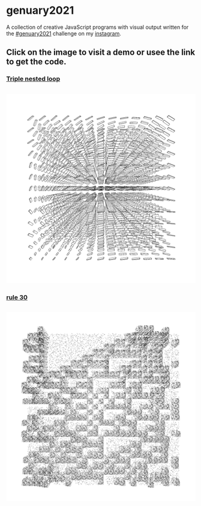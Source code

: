 # genuary2021
A collection of creative JavaScript programs with visual output written for the [#genuary2021](https://genuary2021.github.io/) challenge on my [instagram](https://www.instagram.com/_matthiasjaeger/).

## Click on the image to visit a demo or usee the link to get the code.

### [Triple nested loop](https://github.com/matthias-jaeger-net/genuary2021/tree/main/genuary-1)
[![img](images/gen1.jpg)](genuary-1)
---
### [rule 30](https://github.com/matthias-jaeger-net/genuary2021/tree/main/genuary-2)
[![img](images/gen2.jpg)](genuary-2)
---
